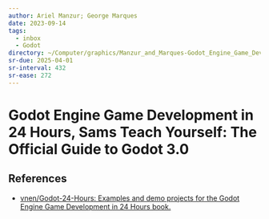 ```yaml
---
author: Ariel Manzur; George Marques
date: 2023-09-14
tags:
  - inbox
  - Godot
directory: ~/Computer/graphics/Manzur_and_Marques-Godot_Engine_Game_Development/
sr-due: 2025-04-01
sr-interval: 432
sr-ease: 272
---
```

# Godot Engine Game Development in 24 Hours, Sams Teach Yourself: The Official Guide to Godot 3.0

## References

- [vnen/Godot-24-Hours: Examples and demo projects for the Godot Engine
Game Development in 24 Hours book.](https://github.com/vnen/Godot-24-Hours)



